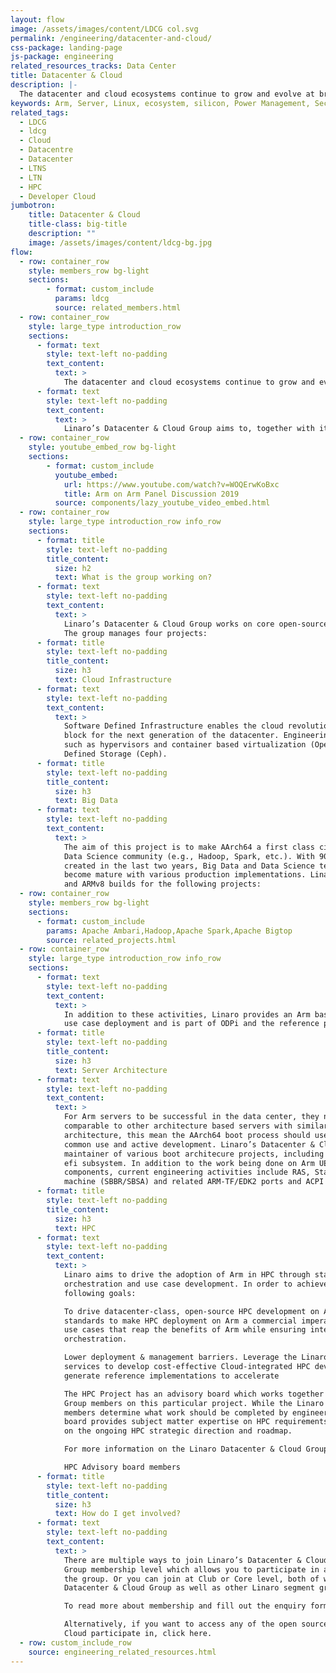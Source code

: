 ```yaml
---
layout: flow
image: /assets/images/content/LDCG col.svg
permalink: /engineering/datacenter-and-cloud/
css-package: landing-page
js-package: engineering
related_resources_tracks: Data Center
title: Datacenter & Cloud
description: |-
  The datacenter and cloud ecosystems continue to grow and evolve at breakneck speed, with new technologies being introduced at a high rate. On the software front, open source is the dominant driving force, due to the open and collaborative engineering.
keywords: Arm, Server, Linux, ecosystem, silicon, Power Management, Security, Big Data, Software Defined Infrastructure, Datacenter, Cloud
related_tags:
  - LDCG
  - ldcg
  - Cloud
  - Datacentre
  - Datacenter
  - LTNS
  - LTN
  - HPC
  - Developer Cloud
jumbotron:
    title: Datacenter & Cloud
    title-class: big-title
    description: ""
    image: /assets/images/content/ldcg-bg.jpg
flow:
  - row: container_row
    style: members_row bg-light
    sections:
        - format: custom_include
          params: ldcg
          source: related_members.html
  - row: container_row
    style: large_type introduction_row
    sections:
      - format: text
        style: text-left no-padding
        text_content:
          text: >
            The datacenter and cloud ecosystems continue to grow and evolve at breakneck speed, with new technologies being introduced at a high rate. Core technologies in the datacenter and cloud, such as containers or hadoop did not exist until relatively recently. With the introduction of ARM64, the datacenter and cloud ecosystem now have highly competitive options for their workloads. Not only competing with alternative architectures, due to a broad adoption by SoC vendors with ARM64, multiple options of SoC’s are offered, providing the ecosystem with choice.
      - format: text
        style: text-left no-padding
        text_content:
          text: >
            Linaro’s Datacenter & Cloud Group aims to, together with its members, provide a common development center for the Arm enterprise ecosystem. Working together to resolve common issues and develop standards reduces fragmentation and helps all participating companies deliver their products to market faster.
  - row: container_row
    style: youtube_embed_row bg-light
    sections:
        - format: custom_include
          youtube_embed:
            url: https://www.youtube.com/watch?v=WOQErwKoBxc
            title: Arm on Arm Panel Discussion 2019
          source: components/lazy_youtube_video_embed.html
  - row: container_row
    style: large_type introduction_row info_row
    sections:
      - format: title
        style: text-left no-padding
        title_content:
          size: h2
          text: What is the group working on?
      - format: text
        style: text-left no-padding
        text_content:
          text: >
            Linaro’s Datacenter & Cloud Group works on core open-source software for Arm servers.
            The group manages four projects:
      - format: title
        style: text-left no-padding
        title_content:
          size: h3
          text: Cloud Infrastructure
      - format: text
        style: text-left no-padding
        text_content:
          text: >
            Software Defined Infrastructure enables the cloud revolution, and is a fundamental building
            block for the next generation of the datacenter. Engineering activities include technologies
            such as hypervisors and container based virtualization (OpenStack, Kubernetes) and Software
            Defined Storage (Ceph).
      - format: title
        style: text-left no-padding
        title_content:
          size: h3
          text: Big Data
      - format: text
        style: text-left no-padding
        text_content:
          text: >
            The aim of this project is to make AArch64 a first class citizen in the Big Data, Analytics and
            Data Science community (e.g., Hadoop, Spark, etc.). With 90% of all data having been
            created in the last two years, Big Data and Data Science technologies are vital and have
            become mature with various production implementations. Linaro drives engineering activities
            and ARMv8 builds for the following projects:
  - row: container_row
    style: members_row bg-light
    sections:
      - format: custom_include
        params: Apache Ambari,Hadoop,Apache Spark,Apache Bigtop
        source: related_projects.html
  - row: container_row
    style: large_type introduction_row info_row
    sections:
      - format: text
        style: text-left no-padding
        text_content:
          text: >
            In addition to these activities, Linaro provides an Arm based production ready end-to-end
            use case deployment and is part of ODPi and the reference platform for ARMv8.
      - format: title
        style: text-left no-padding
        title_content:
          size: h3
          text: Server Architecture
      - format: text
        style: text-left no-padding
        text_content:
          text: >
            For Arm servers to be successful in the data center, they need to have functionality
            comparable to other architecture based servers with similar capabilities. For the boot
            architecture, this mean the AArch64 boot process should use familiar tools already in
            common use and active development. Linaro’s Datacenter & Cloud Group is the upstream
            maintainer of various boot architecure projects, including EDKII, tianocore and linux kernel
            efi subsystem. In addition to the work being done on Arm UEFI, GRUB2 and related
            components, current engineering activities include RAS, StandaloneMM, QEMU enterprise
            machine (SBBR/SBSA) and related ARM-TF/EDK2 ports and ACPI advice/review.
      - format: title
        style: text-left no-padding
        title_content:
          size: h3
          text: HPC
      - format: text
        style: text-left no-padding
        text_content:
          text: >
            Linaro aims to drive the adoption of Arm in HPC through standardisation, interoperability,
            orchestration and use case development. In order to achieve this, the project has set out the
            following goals:

            To drive datacenter-class, open-source HPC development on Arm. Identify and adopt
            standards to make HPC deployment on Arm a commercial imperative. Develop real-world
            use cases that reap the benefits of Arm while ensuring interoperability, modularization,
            orchestration.

            Lower deployment & management barriers. Leverage the Linaro Developer Cloud and other
            services to develop cost-effective Cloud-integrated HPC development frameworks and
            generate reference implementations to accelerate

            The HPC Project has an advisory board which works together with the Datacenter & Cloud
            Group members on this particular project. While the Linaro Datacenter & Cloud Group
            members determine what work should be completed by engineering resources, the advisory
            board provides subject matter expertise on HPC requirements and guidance and feedback
            on the ongoing HPC strategic direction and roadmap.

            For more information on the Linaro Datacenter & Cloud Group, download our slide deck.

            HPC Advisory board members
      - format: title
        style: text-left no-padding
        title_content:
          size: h3
          text: How do I get involved?
      - format: text
        style: text-left no-padding
        text_content:
          text: >
            There are multiple ways to join Linaro’s Datacenter & Cloud Group - you can either join at
            Group membership level which allows you to participate in all work and projects managed by
            the group. Or you can join at Club or Core level, both of which allow you to participate in the
            Datacenter & Cloud Group as well as other Linaro segment groups.

            To read more about membership and fill out the enquiry form, click here:

            Alternatively, if you want to access any of the open source projects the Linaro Datacenter &
            Cloud participate in, click here.
  - row: custom_include_row
    source: engineering_related_resources.html
---
```

